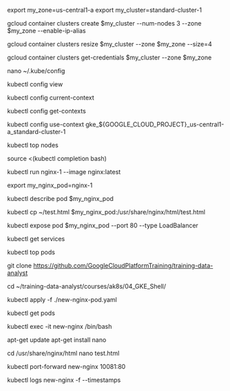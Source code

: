 export my_zone=us-central1-a
export my_cluster=standard-cluster-1

gcloud container clusters create $my_cluster --num-nodes 3 --zone $my_zone --enable-ip-alias

gcloud container clusters resize $my_cluster --zone $my_zone --size=4

gcloud container clusters get-credentials $my_cluster --zone $my_zone

nano ~/.kube/config

kubectl config view

kubectl config current-context

kubectl config get-contexts

kubectl config use-context gke_${GOOGLE_CLOUD_PROJECT}_us-central1-a_standard-cluster-1

kubectl top nodes

source <(kubectl completion bash)

kubectl run nginx-1 --image nginx:latest

export my_nginx_pod=nginx-1

kubectl describe pod $my_nginx_pod

kubectl cp ~/test.html $my_nginx_pod:/usr/share/nginx/html/test.html

kubectl expose pod $my_nginx_pod --port 80 --type LoadBalancer

kubectl get services

kubectl top pods

git clone https://github.com/GoogleCloudPlatformTraining/training-data-analyst

cd ~/training-data-analyst/courses/ak8s/04_GKE_Shell/


kubectl apply -f ./new-nginx-pod.yaml

kubectl get pods

kubectl exec -it new-nginx /bin/bash

apt-get update
apt-get install nano

cd /usr/share/nginx/html
nano test.html

kubectl port-forward new-nginx 10081:80

kubectl logs new-nginx -f --timestamps